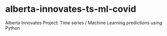 # alberta-innovates-ts-ml-covid
Alberta Innovates Project: Time series / Machine Learning predictions using Python
